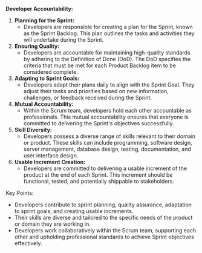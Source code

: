 
**Developer Accountability:**
1. **Planning for the Sprint:**
   - Developers are responsible for creating a plan for the Sprint, known as the Sprint Backlog. This plan outlines the tasks and activities they will undertake during the Sprint.
2. **Ensuring Quality:**
   - Developers are accountable for maintaining high-quality standards by adhering to the Definition of Done (DoD). The DoD specifies the criteria that must be met for each Product Backlog item to be considered complete.
3. **Adapting to Sprint Goals:**
   - Developers adapt their plans daily to align with the Sprint Goal. They adjust their tasks and priorities based on new information, challenges, or feedback received during the Sprint.
4. **Mutual Accountability:**
   - Within the Scrum team, developers hold each other accountable as professionals. This mutual accountability ensures that everyone is committed to delivering the Sprint's objectives successfully.
5. **Skill Diversity:**
   - Developers possess a diverse range of skills relevant to their domain or product. These skills can include programming, software design, server management, database design, testing, documentation, and user interface design.
6. **Usable Increment Creation:**
   - Developers are committed to delivering a usable increment of the product at the end of each Sprint. This increment should be functional, tested, and potentially shippable to stakeholders.

Key Points:
- Developers contribute to sprint planning, quality assurance, adaptation to sprint goals, and creating usable increments.
- Their skills are diverse and tailored to the specific needs of the product or domain they are working in.
- Developers work collaboratively within the Scrum team, supporting each other and upholding professional standards to achieve Sprint objectives effectively.
